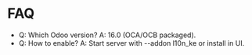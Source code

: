 # FAQ

- Q: Which Odoo version? A: 16.0 (OCA/OCB packaged).
- Q: How to enable? A: Start server with --addon l10n_ke or install in UI.
